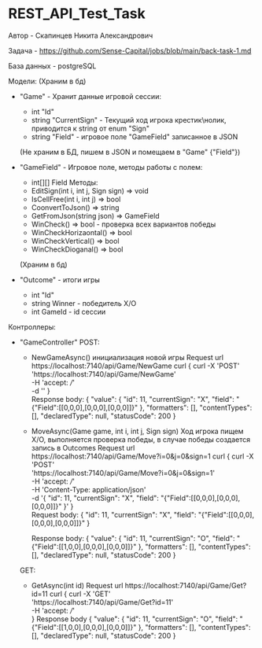 # REST_API_Test_Task
Автор - Скапинцев Никита Александрович

Задача - https://github.com/Sense-Capital/jobs/blob/main/back-task-1.md

База данных - postgreSQL

Модели:
  (Храним в бд)
- "Game" - Хранит данные игровой сессии:
  - int "Id"
  - string "CurrentSign" - Текущий ход игрока крестик\нолик, приводится к string от enum "Sign"
  - string "Field" - игровое поле "GameField" записанное в JSON
  
  (Не храним в БД, пишем в JSON и помещаем в "Game" {"Field"})
- "GameField" - Игровое поле, методы работы с полем:
  - int[][] Field
  Методы:
  - EditSign(int i, int j, Sign sign) => void
  - IsCellFree(int i, int j) => bool
  - CoonvertToJson() => string
  - GetFromJson(string json) => GameField
  - WinCheck() => bool - проверка всех вариантов победы
  - WinCheckHorizaontal() => bool
  - WinCheckVertical() => bool
  - WinCheckDioganal() => bool

  (Храним в бд)
- "Outcome" - итоги игры
  - int "Id"
  - string Winner - победитель X/O
  - int GameId - id сессии
  
Контроллеры:
- "GameController"
  POST: 
  - NewGameAsync() инициализация новой игры
      Request url https://localhost:7140/api/Game/NewGame
      curl
      {
        curl -X 'POST' \
          'https://localhost:7140/api/Game/NewGame' \
          -H 'accept: */*' \
          -d ''
      }        
      Response body:
      {
        "value": {
           "id": 11,
          "currentSign": "X",
          "field": "{\"Field\":[[0,0,0],[0,0,0],[0,0,0]]}"
        },
        "formatters": [],
        "contentTypes": [],
        "declaredType": null,
        "statusCode": 200
      }
  
  - MoveAsync(Game game, int i, int j, Sign sign) Ход игрока пищем X/O, выполняется проверка победы, в случае победы создается запись в Outcomes
      Request url https://localhost:7140/api/Game/Move?i=0&j=0&sign=1
      curl
      {
        curl -X 'POST' \
          'https://localhost:7140/api/Game/Move?i=0&j=0&sign=1' \
          -H 'accept: */*' \
          -H 'Content-Type: application/json' \
          -d '{
          "id": 11,
          "currentSign": "X",
          "field": "{\"Field\":[[0,0,0],[0,0,0],[0,0,0]]}"
        }'
      }      
      Request body: 
      {
        "id": 11,
        "currentSign": "X",
        "field": "{\"Field\":[[0,0,0],[0,0,0],[0,0,0]]}"
      }

      Response body:
      {
        "value": {
          "id": 11,
          "currentSign": "O",
          "field": "{\"Field\":[[1,0,0],[0,0,0],[0,0,0]]}"
        },
        "formatters": [],
        "contentTypes": [],
        "declaredType": null,
        "statusCode": 200
      } 
  
  GET:
  - GetAsync(int id)
      Request url https://localhost:7140/api/Game/Get?id=11
      curl
      {
        curl -X 'GET' \
          'https://localhost:7140/api/Game/Get?id=11' \
          -H 'accept: */*'  
      }
      Response body
      {
        "value": {
          "id": 11,
          "currentSign": "O",
          "field": "{\"Field\":[[1,0,0],[0,0,0],[0,0,0]]}"
        },
        "formatters": [],
        "contentTypes": [],
        "declaredType": null,
        "statusCode": 200
      }
